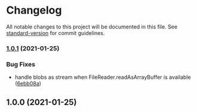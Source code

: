 # Changelog

All notable changes to this project will be documented in this file. See [standard-version](https://github.com/conventional-changelog/standard-version) for commit guidelines.

### [1.0.1](https://github.com/react-native-community/fetch/compare/v1.0.0...v1.0.1) (2021-01-25)


### Bug Fixes

* handle blobs as stream when FileReader.readAsArrayBuffer is available ([6ebb08a](https://github.com/react-native-community/fetch/commit/6ebb08a9093888a8c3f1839cdec22b4728a0b033))

## 1.0.0 (2021-01-25)
